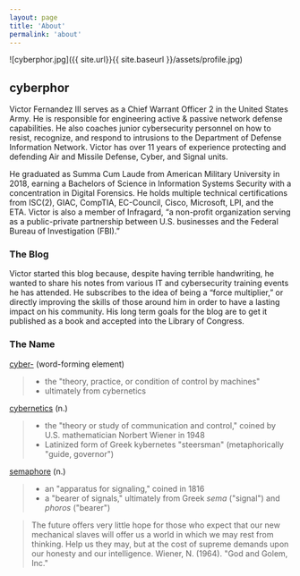 ```yaml
---
layout: page
title: 'About'
permalink: 'about'
---
```


![cyberphor.jpg]({{ site.url}}{{ site.baseurl }}/assets/profile.jpg)
## cyberphor
Victor Fernandez III serves as a Chief Warrant Officer 2 in the United States Army. He is responsible for engineering active & passive network defense capabilities. He also coaches junior cybersecurity personnel on how to resist, recognize, and respond to intrusions to the Department of Defense Information Network. Victor has over 11 years of experience protecting and defending Air and Missile Defense, Cyber, and Signal units.

He graduated as Summa Cum Laude from American Military University in 2018, earning a Bachelors of Science in Information Systems Security with a concentration in Digital Forensics. He holds multiple technical certifications from ISC(2), GIAC, CompTIA, EC-Council, Cisco, Microsoft, LPI, and the ETA. Victor is also a member of Infragard, “a non-profit organization serving as a public-private partnership between U.S. businesses and the Federal Bureau of Investigation (FBI).”

### The Blog
Victor started this blog because, despite having terrible handwriting, he wanted to share his notes from various IT and cybersecurity training events he has attended. He subscribes to the idea of being a “force multiplier,” or directly improving the skills of those around him in order to have a lasting impact on his community. His long term goals for the blog are to get it published as a book and accepted into the Library of Congress.

### The Name
[cyber-](https://www.etymonline.com/word/cyber-) (word-forming element)
> * the "theory, practice, or condition of control by machines"
> * ultimately from cybernetics

[cybernetics](https://www.etymonline.com/word/cyber-) (n.)
> * the "theory or study of communication and control," coined by U.S. mathematician Norbert Wiener in 1948
> * Latinized form of Greek kybernetes "steersman" (metaphorically "guide, governor")

[semaphore](https://www.etymonline.com/search?q=semaphore) (n.)
> * an "apparatus for signaling," coined in 1816
> * a "bearer of signals," ultimately from Greek *sema* ("signal") and *phoros* ("bearer")

> The future offers very little hope for those who expect that our new mechanical slaves will offer us a world in which we may rest from thinking. Help us they may, but at the cost of supreme demands upon our honesty and our intelligence.
> Wiener, N. (1964). "God and Golem, Inc."
